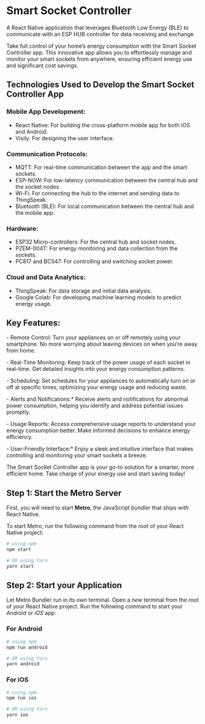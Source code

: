 # Smart Socket Controller


A React Native application that leverages Bluetooth Low Energy (BLE) to communicate with an ESP HUB controller for data receiving and exchange


Take full control of your home’s energy consumption with the Smart Socket Controller app. This innovative app allows you to effortlessly manage and monitor your smart sockets from anywhere, ensuring efficient energy use and significant cost savings.


## Technologies Used to Develop the Smart Socket Controller App 

### Mobile App Development: 
- React Native:  For building the cross-platform mobile app for both iOS and Android.
- Visily:  For designing the user interface.


### Communication Protocols: 
- MQTT: For real-time communication between the app and the smart sockets.
- ESP-NOW: For low-latency communication between the central hub and the socket nodes.
- Wi-Fi: For connecting the hub to the internet and sending data to ThingSpeak.
- Bluetooth (BLE): For local communication between the central hub and the mobile app.

### Hardware: 
- ESP32 Micro-controllers: For the central hub and socket nodes.
- PZEM-004T: For energy monitoring and data collection from the sockets.
- PC817 and BC547: For controlling and switching socket power.

### Cloud and Data Analytics: 
- ThingSpeak: For data storage and initial data analysis.
- Google Colab: For developing machine learning models to predict energy usage.


## Key Features: 

 ⁠-  Remote Control: Turn your appliances on or off remotely using your smartphone. No more worrying about leaving devices on when you’re away from home.

 ⁠- Real-Time Monitoring: Keep track of the power usage of each socket in real-time. Get detailed insights into your energy consumption patterns.

 ⁠- Scheduling: Set schedules for your appliances to automatically turn on or off at specific times, optimizing your energy usage and reducing waste.

 ⁠- Alerts and Notifications:* Receive alerts and notifications for abnormal power consumption, helping you identify and address potential issues promptly.

 ⁠- Usage Reports:  Access comprehensive usage reports to understand your energy consumption better. Make informed decisions to enhance energy efficiency.

 ⁠- User-Friendly Interface:* Enjoy a sleek and intuitive interface that makes controlling and monitoring your smart sockets a breeze.



The Smart Socket Controller app is your go-to solution for a smarter, more efficient home. Take charge of your energy use and start saving today!



## Step 1: Start the Metro Server

First, you will need to start **Metro**, the JavaScript _bundler_ that ships _with_ React Native.

To start Metro, run the following command from the _root_ of your React Native project:

```bash
# using npm
npm start

# OR using Yarn
yarn start
```
## Step 2: Start your Application

Let Metro Bundler run in its _own_ terminal. Open a _new_ terminal from the _root_ of your React Native project. Run the following command to start your _Android_ or _iOS_ app:

### For Android

```bash
# using npm
npm run android

# OR using Yarn
yarn android
```

### For iOS

```bash
# using npm
npm run ios

# OR using Yarn
yarn ios
```
